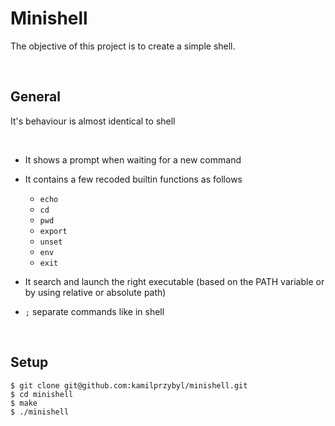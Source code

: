 # Minishell

The objective of this project is to create a simple shell.

<br />

## General

   It's behaviour is almost identical to shell

<br />

- It shows a prompt when waiting for a new command

- It contains a few recoded builtin functions as follows
   - `echo`
   - `cd`
   - `pwd`
   - `export`
   - `unset`
   - `env`
   - `exit`

- It search and launch the right executable (based on the PATH variable or by using relative or absolute path)

- `;` separate commands like in shell

<br />

## Setup

```
$ git clone git@github.com:kamilprzybyl/minishell.git
$ cd minishell
$ make
$ ./minishell
```

